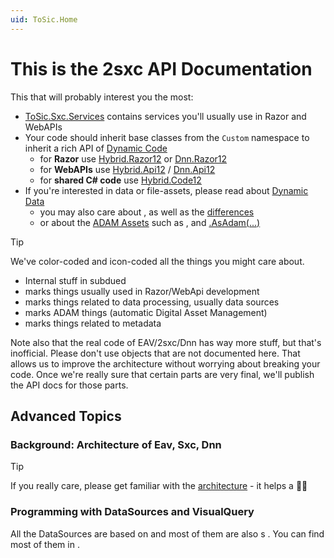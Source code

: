 ```yaml
---
uid: ToSic.Home
---
```

# This is the **2sxc API Documentation**

This that will probably interest you the most:

* [ToSic.Sxc.Services](xref:ToSic.Sxc.Services) contains services you'll usually use in Razor and WebAPIs
* Your code should inherit base classes from the `Custom` namespace to inherit a rich API of [Dynamic Code](xref:NetCode.DynamicCode.Index)
  * for **Razor** use [Hybrid.Razor12](xref:Custom.Hybrid.Razor12) or [Dnn.Razor12](xref:Custom.Dnn.Razor12)
  * for **WebAPIs** use [Hybrid.Api12](xref:Custom.Hybrid.Api12) / [Dnn.Api12](xref:Custom.Dnn.Api12)
  * for **shared C# code** use [Hybrid.Code12](xref:Custom.Hybrid.Code12)
* If you're interested in data or file-assets, please read about [Dynamic Data](xref:NetCode.DynamicData.Index)
  * you may also care about 
    [](xref:ToSic.Sxc.Data.IDynamicEntity), 
    [](xref:ToSic.Eav.Data.IEntity) 
    as well as the [differences](xref:NetCode.DynamicData.EntityVsDynamicEntity)
  * or about the 
    [ADAM Assets](xref:Basics.Cms.Adam.Index) 
    such as [](xref:ToSic.Sxc.Adam.IFolder), [](xref:ToSic.Sxc.Adam.IFile) 
    and [.AsAdam(...)](xref:ToSic.Sxc.Code.DynamicCode.AsAdam*)


> [!TIP]
> We've color-coded and icon-coded all the things you might care about. <br>
> * <span class="priority-internal">Internal</span> stuff in subdued <br/>
> * <span class="priority-web"></span> marks things usually used in Razor/WebApi development <br/>
> * <span class="priority-data"></span> marks things related to data processing, usually data sources <br/>
> * <span class="priority-adam"></span> marks ADAM things (automatic Digital Asset Management) <br/>
> * <span class="priority-metadata"></span> marks things related to metadata <br/>

Note also that the real code of EAV/2sxc/Dnn has way more stuff, but that's inofficial. 
Please don't use objects that are not documented here. 
That allows us to improve the architecture without worrying about breaking your code. 
Once we're really sure that certain parts are very final, we'll publish the API docs for those parts. 

## Advanced Topics

### Background: Architecture of Eav, Sxc, Dnn

> [!TIP]
> If you really care, please get familiar with the [architecture](xref:Abyss.Architecture.Index) - it helps a 👍🏼


### Programming with DataSources and VisualQuery

All the DataSources are based on [](xref:ToSic.Eav.DataSources.IDataSource) and most of them are also [](xref:ToSic.Eav.DataSources.IDataTarget)s . You can find most of them in [](xref:ToSic.Eav.DataSources) . 

